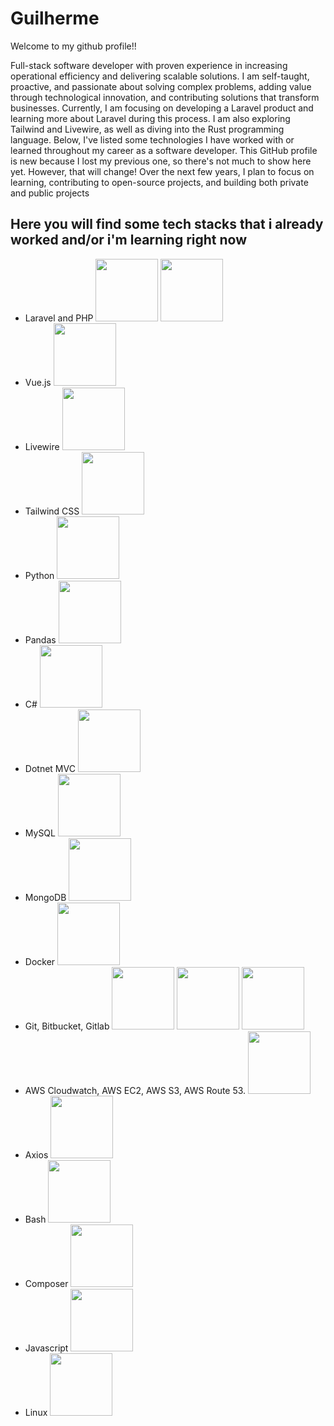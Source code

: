 # Guilherme
Welcome to my github profile!!

Full-stack software developer with proven experience in increasing operational efficiency and delivering scalable solutions. I am self-taught, proactive, and passionate about solving complex problems, adding value through technological innovation, and contributing solutions that transform businesses.
Currently, I am focusing on developing a Laravel product and learning more about Laravel during this process. I am also exploring Tailwind and Livewire, as well as diving into the Rust programming language. Below, I've listed some technologies I have worked with or learned throughout my career as a software developer.
This GitHub profile is new because I lost my previous one, so there's not much to show here yet. However, that will change! Over the next few years, I plan to focus on learning, contributing to open-source projects, and building both private and public projects

## Here you will find some tech stacks that i already worked and/or i'm learning right now

- Laravel and PHP
  <img width="100px" src="https://cdn.jsdelivr.net/gh/devicons/devicon@latest/icons/php/php-original.svg" /> <img width="100px" src="https://cdn.jsdelivr.net/gh/devicons/devicon@latest/icons/laravel/laravel-original.svg" />
- Vue.js <img width="100px" src="https://cdn.jsdelivr.net/gh/devicons/devicon@latest/icons/vuejs/vuejs-original.svg" />
- Livewire <img width="100px" src="https://cdn.jsdelivr.net/gh/devicons/devicon@latest/icons/livewire/livewire-original-wordmark.svg" />
- Tailwind CSS <img width="100px" src="https://cdn.jsdelivr.net/gh/devicons/devicon@latest/icons/tailwindcss/tailwindcss-original-wordmark.svg" />
- Python <img width="100px" src="https://cdn.jsdelivr.net/gh/devicons/devicon@latest/icons/python/python-original.svg" />
- Pandas <img width="100px" src="https://cdn.jsdelivr.net/gh/devicons/devicon@latest/icons/pandas/pandas-original.svg" />
- C# <img width="100px" src="https://cdn.jsdelivr.net/gh/devicons/devicon@latest/icons/csharp/csharp-original.svg" />
- Dotnet MVC <img width="100px" src="https://cdn.jsdelivr.net/gh/devicons/devicon@latest/icons/dotnetcore/dotnetcore-original.svg" />
- MySQL <img width="100px" src="https://cdn.jsdelivr.net/gh/devicons/devicon@latest/icons/mysql/mysql-original.svg" />
- MongoDB <img width="100px" src="https://cdn.jsdelivr.net/gh/devicons/devicon@latest/icons/mongodb/mongodb-original.svg" />
- Docker <img width="100px" src="https://cdn.jsdelivr.net/gh/devicons/devicon@latest/icons/docker/docker-original.svg" />
- Git, Bitbucket, Gitlab <img width="100px" src="https://cdn.jsdelivr.net/gh/devicons/devicon@latest/icons/git/git-original.svg" /> <img width="100px" src="https://cdn.jsdelivr.net/gh/devicons/devicon@latest/icons/bitbucket/bitbucket-original.svg" /> <img width="100px" src="https://cdn.jsdelivr.net/gh/devicons/devicon@latest/icons/gitlab/gitlab-original.svg" />
- AWS Cloudwatch, AWS EC2, AWS S3, AWS Route 53. <img width="100px" src="https://cdn.jsdelivr.net/gh/devicons/devicon@latest/icons/amazonwebservices/amazonwebservices-original-wordmark.svg" />
- Axios <img width="100px" src="https://cdn.jsdelivr.net/gh/devicons/devicon@latest/icons/axios/axios-plain.svg" />
- Bash <img width="100px" src="https://cdn.jsdelivr.net/gh/devicons/devicon@latest/icons/bash/bash-original.svg" />
- Composer <img width="100px" src="https://cdn.jsdelivr.net/gh/devicons/devicon@latest/icons/composer/composer-original.svg" />
- Javascript <img width="100px" src="https://cdn.jsdelivr.net/gh/devicons/devicon@latest/icons/javascript/javascript-original.svg" />
- Linux <img width="100px" src="https://cdn.jsdelivr.net/gh/devicons/devicon@latest/icons/linux/linux-original.svg" />
